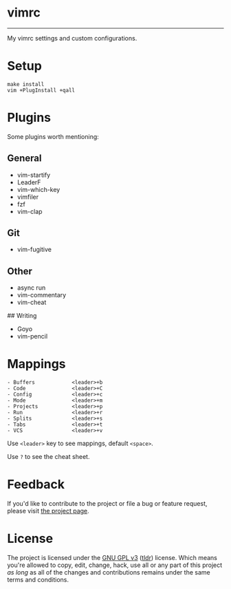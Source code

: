 # vimrc
---

My vimrc settings and custom configurations.

# Setup

```
make install
vim +PlugInstall +qall
```

# Plugins

Some plugins worth mentioning:

## General
- vim-startify
- LeaderF
- vim-which-key
- vimfiler
- fzf
- vim-clap

## Git
- vim-fugitive

## Other
- async run
- vim-commentary
- vim-cheat

## Writing
- Goyo
- vim-pencil

# Mappings

```
- Buffers            <leader>+b
- Code               <leader>+C
- Config             <leader>+c
- Mode               <leader>+m
- Projects           <leader>+p
- Run                <leader>+r
- Splits             <leader>+s
- Tabs               <leader>+t
- VCS                <leader>+v
```

Use `<leader>` key to see mappings, default `<space>`.

Use `?` to see the cheat sheet.

# Feedback

If you'd like to contribute to the project or file a bug or feature request, please visit [the project page][1].

# License

The project is licensed under the [GNU GPL v3][2] ([tldr][3]) license. Which means you're allowed to copy, edit, change, hack, use all or any part of this project *as long* as all of the changes and contributions remains under the same terms and conditions.

  [1]: https://github.com/desyncr/vimrc/
  [2]: http://www.gnu.org/licenses/gpl.html
  [3]: http://www.tldrlegal.com/license/gnu-general-public-license-v3-(gpl-3)
